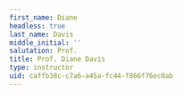 ```yaml
---
first_name: Diane
headless: true
last_name: Davis
middle_initial: ''
salutation: Prof.
title: Prof. Diane Davis
type: instructor
uid: caffb38c-c7a6-a45a-fc44-f866f76ec0ab
---
```

